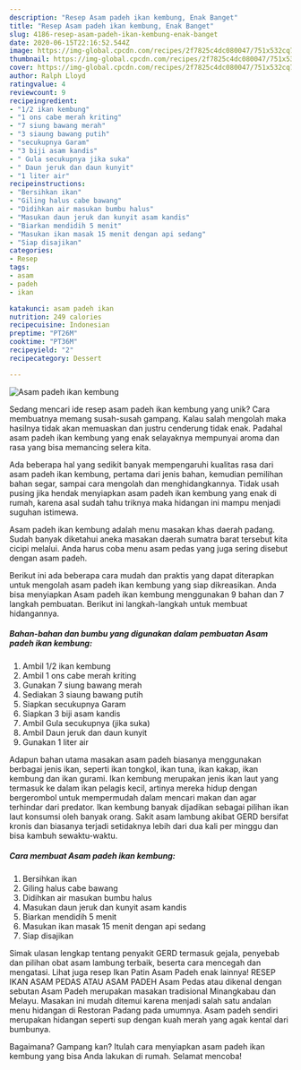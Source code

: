 ```yaml
---
description: "Resep Asam padeh ikan kembung, Enak Banget"
title: "Resep Asam padeh ikan kembung, Enak Banget"
slug: 4186-resep-asam-padeh-ikan-kembung-enak-banget
date: 2020-06-15T22:16:52.544Z
image: https://img-global.cpcdn.com/recipes/2f7825c4dc080047/751x532cq70/asam-padeh-ikan-kembung-foto-resep-utama.jpg
thumbnail: https://img-global.cpcdn.com/recipes/2f7825c4dc080047/751x532cq70/asam-padeh-ikan-kembung-foto-resep-utama.jpg
cover: https://img-global.cpcdn.com/recipes/2f7825c4dc080047/751x532cq70/asam-padeh-ikan-kembung-foto-resep-utama.jpg
author: Ralph Lloyd
ratingvalue: 4
reviewcount: 9
recipeingredient:
- "1/2 ikan kembung"
- "1 ons cabe merah kriting"
- "7 siung bawang merah"
- "3 siaung bawang putih"
- "secukupnya Garam"
- "3 biji asam kandis"
- " Gula secukupnya jika suka"
- " Daun jeruk dan daun kunyit"
- "1 liter air"
recipeinstructions:
- "Bersihkan ikan"
- "Giling halus cabe bawang"
- "Didihkan air masukan bumbu halus"
- "Masukan daun jeruk dan kunyit asam kandis"
- "Biarkan mendidih 5 menit"
- "Masukan ikan masak 15 menit dengan api sedang"
- "Siap disajikan"
categories:
- Resep
tags:
- asam
- padeh
- ikan

katakunci: asam padeh ikan 
nutrition: 249 calories
recipecuisine: Indonesian
preptime: "PT26M"
cooktime: "PT36M"
recipeyield: "2"
recipecategory: Dessert

---
```



![Asam padeh ikan kembung](https://img-global.cpcdn.com/recipes/2f7825c4dc080047/751x532cq70/asam-padeh-ikan-kembung-foto-resep-utama.jpg)

Sedang mencari ide resep asam padeh ikan kembung yang unik? Cara membuatnya memang susah-susah gampang. Kalau salah mengolah maka hasilnya tidak akan memuaskan dan justru cenderung tidak enak. Padahal asam padeh ikan kembung yang enak selayaknya mempunyai aroma dan rasa yang bisa memancing selera kita.

Ada beberapa hal yang sedikit banyak mempengaruhi kualitas rasa dari asam padeh ikan kembung, pertama dari jenis bahan, kemudian pemilihan bahan segar, sampai cara mengolah dan menghidangkannya. Tidak usah pusing jika hendak menyiapkan asam padeh ikan kembung yang enak di rumah, karena asal sudah tahu triknya maka hidangan ini mampu menjadi suguhan istimewa.

Asam padeh ikan kembung adalah menu masakan khas daerah padang. Sudah banyak diketahui aneka masakan daerah sumatra barat tersebut kita cicipi melalui. Anda harus coba menu asam pedas yang juga sering disebut dengan asam padeh.


Berikut ini ada beberapa cara mudah dan praktis yang dapat diterapkan untuk mengolah asam padeh ikan kembung yang siap dikreasikan. Anda bisa menyiapkan Asam padeh ikan kembung menggunakan 9 bahan dan 7 langkah pembuatan. Berikut ini langkah-langkah untuk membuat hidangannya.

<!--inarticleads1-->

##### Bahan-bahan dan bumbu yang digunakan dalam pembuatan Asam padeh ikan kembung:

1. Ambil 1/2 ikan kembung
1. Ambil 1 ons cabe merah kriting
1. Gunakan 7 siung bawang merah
1. Sediakan 3 siaung bawang putih
1. Siapkan secukupnya Garam
1. Siapkan 3 biji asam kandis
1. Ambil  Gula secukupnya (jika suka)
1. Ambil  Daun jeruk dan daun kunyit
1. Gunakan 1 liter air


Adapun bahan utama masakan asam padeh biasanya menggunakan berbagai jenis ikan, seperti ikan tongkol, ikan tuna, ikan kakap, ikan kembung dan ikan gurami. Ikan kembung merupakan jenis ikan laut yang termasuk ke dalam ikan pelagis kecil, artinya mereka hidup dengan bergerombol untuk mempermudah dalam mencari makan dan agar terhindar dari predator. Ikan kembung banyak dijadikan sebagai pilihan ikan laut konsumsi oleh banyak orang. Sakit asam lambung akibat GERD bersifat kronis dan biasanya terjadi setidaknya lebih dari dua kali per minggu dan bisa kambuh sewaktu-waktu. 

<!--inarticleads2-->

##### Cara membuat Asam padeh ikan kembung:

1. Bersihkan ikan
1. Giling halus cabe bawang
1. Didihkan air masukan bumbu halus
1. Masukan daun jeruk dan kunyit asam kandis
1. Biarkan mendidih 5 menit
1. Masukan ikan masak 15 menit dengan api sedang
1. Siap disajikan


Simak ulasan lengkap tentang penyakit GERD termasuk gejala, penyebab dan pilihan obat asam lambung terbaik, beserta cara mencegah dan mengatasi. Lihat juga resep Ikan Patin Asam Padeh enak lainnya! RESEP IKAN ASAM PEDAS ATAU ASAM PADEH Asam Pedas atau dikenal dengan sebutan Asam Padeh merupakan masakan tradisional Minangkabau dan Melayu. Masakan ini mudah ditemui karena menjadi salah satu andalan menu hidangan di Restoran Padang pada umumnya. Asam padeh sendiri merupakan hidangan seperti sup dengan kuah merah yang agak kental dari bumbunya. 

Bagaimana? Gampang kan? Itulah cara menyiapkan asam padeh ikan kembung yang bisa Anda lakukan di rumah. Selamat mencoba!
